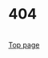 <!DOCTYPE html>
<html>
<head>
    <meta charset="UTF-8">
    <meta name="viewport" content="width=device-width">
    <meta name="description" content="404">
    <title>404</title>
</head>
<body>
    <h1>404</h1>
    <br>
    <a href="https://yoshisato22.github.io/">Top page</a>
</body>
</html>
